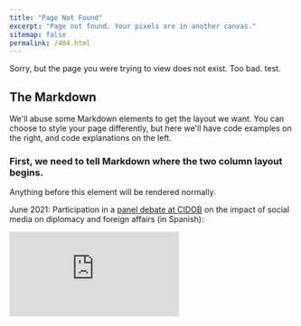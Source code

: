 ```yaml
---
title: "Page Not Found"
excerpt: "Page not found. Your pixels are in another canvas."
sitemap: false
permalink: /404.html
---
```


Sorry, but the page you were trying to view does not exist.
Too bad.
test.

<div class="begin-examples"></div>

## The Markdown
We'll abuse some Markdown elements to get the layout we want. You can choose to style your page differently, but here we'll have code examples on the right, and code explanations on the left.

### First, we need to tell Markdown where the two column layout begins.
Anything before this element will be rendered normally.

June 2021: Participation in a [panel debate at CIDOB](https://www.cidob.org/en/events/thematic_lines_of_research/cidob/dialogos_cidob_fundacion_banco_sabadell) on the impact of social media on diplomacy and foreign affairs (in Spanish):

<iframe src="https://www.youtube.com/embed/sn84bjmicks?start=1313" title="YouTube video player" frameborder="0" allow="accelerometer; autoplay; clipboard-write; encrypted-media; gyroscope; picture-in-picture" allowfullscreen></iframe>

<div class="end-examples"></div>

